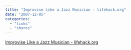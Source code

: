 ```yaml
---
title: "Improvise Like a Jazz Musician - lifehack.org"
date: "2007-12-05"
categories: 
  - "links"
  - "shares"
---
```


[Improvise Like a Jazz Musician - lifehack.org](http://www.lifehack.org/articles/productivity/improvise-like-a-jazz-musician.html)
